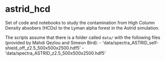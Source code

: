 # astrid_hcd

Set of code and notebooks to study the contamination from High Column Density absobers (HCDs) to the Lyman alpha forest in the Astrid simulation. 

The scripts assume that there is a folder called `data/` with the following files (provided by Mahdi Qezlou and Simeon Bird):
    - 'data/spectra_ASTRID_self-shield_off_z2.5_500x500x2500.hdf5'
    - 'data/spectra_ASTRID_z2.5_500x500x2500.hdf5'
